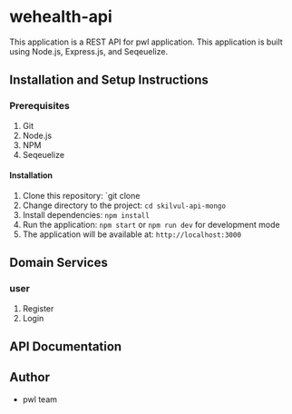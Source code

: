 # wehealth-api

This application is a REST API for pwl application. This application is built using Node.js, Express.js, and Seqeuelize.

## Installation and Setup Instructions

### Prerequisites

1. Git
2. Node.js
3. NPM
4. Seqeuelize

#### Installation

1. Clone this repository: `git clone
2. Change directory to the project: `cd skilvul-api-mongo`
3. Install dependencies: `npm install`
4. Run the application: `npm start` or `npm run dev` for development mode
5. The application will be available at: `http://localhost:3000`

## Domain Services

### user

1. Register
2. Login

## API Documentation

## Author

- pwl team
